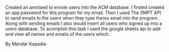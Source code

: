

Created an amotaed to enrole users into the ACM database. I firsted created an app password for this program for my email. Then I used The SMPT API to 
send emails to the users when they type theres email into the program. Along with sending emails I also would insert all users who signed up into a 
users database. To acomplish this task I used the google sheets api to add and view all names and emails of the users which.

By Mandar Kapadia
